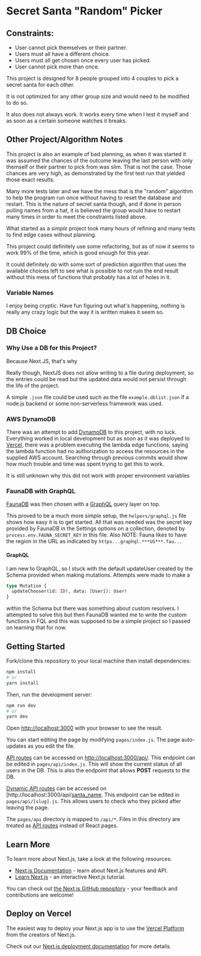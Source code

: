 # Secret Santa "Random" Picker

## Constraints:

* User cannot pick themselves or their partner. 
* Users must all have a different choice. 
* Users must all get chosen once every user has picked.
* User cannot pick more than once.

This project is designed for 8 people grouped into 4 couples to pick a secret santa for each other.

It is not optimized for any other group size and would need to be modified to do so.

It also does not always work. It works every time when I test it myself and as soon as a certain someone watches it breaks.

## Other Project/Algorithm Notes

This project is also an example of bad planning, as when it was started it was assumed the chances of the outcome leaving the last person with only themself or their partner to pick from was slim.
That is not the case.
Those chances are very high, as demonstrated by the first test run that yielded those exact results.

Many more tests later and we have the mess that is the "random" algorithm to help the program run once without having to reset the database and restart.
This is the nature of secret santa though, and if done in person pulling names from a hat, it is believed the group would have to restart many times in order to meet the constraints listed above.

What started as a *simple* project took many hours of refining and many tests to find edge cases without planning.

This project could definitely use some refactoring, but as of now it seems to work 99% of the time, which is good enough for this year.

It could definitely do with some sort of prediction algorithm that uses the available choices left to see what is possible to not ruin the end result without this mess of functions that probably has a lot of holes in it.

### Variable Names

I enjoy being cryptic.
Have fun figuring out what's happening, nothing is really any crazy logic but the way it is written makes it seem so.

## DB Choice

### Why Use a DB for this Project?

Because Next.JS, that's why

Really though, NextJS does not allow writing to a file during deployment, so the entries could be read but the updated data would not persist through the life of the project.

A simple `.json` file could be used such as the file `example.dblist.json` if a node.js backend or some non-serverless framework was used.

### AWS DynamoDB

There was an attempt to add [DynamoDB](https://aws.amazon.com/dynamodb/) to this project, with no luck.
Everything worked in local development but as soon as it was deployed to [Vercel](https://vercel.com/), there was a problem executing the lambda edge functions, saying the lambda function had no authorization to access the resources in the supplied AWS account.
Searching through previous commits would show how much trouble and time was spent trying to get this to work.

It is still unknown why this did not work with proper environment variables 

### FaunaDB with GraphQL

[FaunaDB](https://fauna.com/) was then chosen with a [GraphQL](https://graphql.org/) query layer on top.

This proved to be a much more simple setup, the `helpers/graphql.js` file shows how easy it is to get started.
All that was needed was the secret key provided by FaunaDB in the Settings options on a collection, denoted by `process.env.FAUNA_SECRET_KEY` in this file.
Also NOTE: Fauna likes to have the region in the URL as indicated by `https...graphql.***US***.fau...`

#### GraphQL

I am new to GraphQL, so I stuck with the default updateUser created by the Schema provided when making mutations.
Attempts were made to make a 
```graphql
type Mutation {
  updateChooser(id: ID!, data: [User]): User!
}
```
within the Schema but there was something about custom resolvers.
I attempted to solve this but then FaunaDB wanted me to write the custom functions in FQL and this was supposed to be a simple project so I passed on learning that for now.

## Getting Started

Fork/clone this repository to your local machine then install dependencies:

```bash
npm install
# or 
yarn install
```

Then, run the development server:

```bash
npm run dev
# or
yarn dev
```

Open [http://localhost:3000](http://localhost:3000) with your browser to see the result.

You can start editing the page by modifying `pages/index.js`. The page auto-updates as you edit the file.

[API routes](https://nextjs.org/docs/api-routes/introduction) can be accessed on [http://localhost:3000/api/](http://localhost:3000/api/). This endpoint can be edited in `pages/api/index.js`. This will show the current status of all users in the DB. This is also the endpoint that allows **POST** requests to the DB.

[Dynamic API routes](https://nextjs.org/docs/api-routes/dynamic-api-routes) can be accessed on [http://localhost:3000/api/[santa_name](http:3000/api/name). This endpoint can be edited in `pages/api/[slug].js`. This allows users to check who they picked after leaving the page.

The `pages/api` directory is mapped to `/api/*`. Files in this directory are treated as [API routes](https://nextjs.org/docs/api-routes/introduction) instead of React pages.

## Learn More

To learn more about Next.js, take a look at the following resources:

- [Next.js Documentation](https://nextjs.org/docs) - learn about Next.js features and API.
- [Learn Next.js](https://nextjs.org/learn) - an interactive Next.js tutorial.

You can check out [the Next.js GitHub repository](https://github.com/vercel/next.js/) - your feedback and contributions are welcome!

## Deploy on Vercel

The easiest way to deploy your Next.js app is to use the [Vercel Platform](https://vercel.com/new?utm_medium=default-template&filter=next.js&utm_source=create-next-app&utm_campaign=create-next-app-readme) from the creators of Next.js.

Check out our [Next.js deployment documentation](https://nextjs.org/docs/deployment) for more details.

